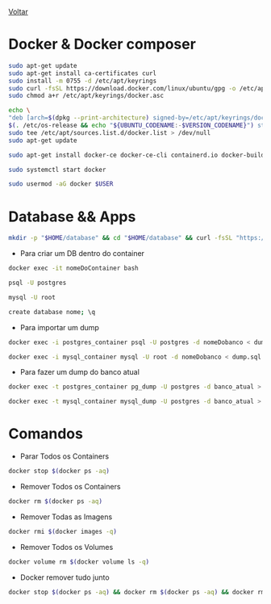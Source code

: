 [Voltar](../README.md)

# Docker & Docker composer

```bash
sudo apt-get update
sudo apt-get install ca-certificates curl
sudo install -m 0755 -d /etc/apt/keyrings
sudo curl -fsSL https://download.docker.com/linux/ubuntu/gpg -o /etc/apt/keyrings/docker.asc
sudo chmod a+r /etc/apt/keyrings/docker.asc
```

```bash
echo \
"deb [arch=$(dpkg --print-architecture) signed-by=/etc/apt/keyrings/docker.asc] https://download.docker.com/linux/ubuntu \
$(. /etc/os-release && echo "${UBUNTU_CODENAME:-$VERSION_CODENAME}") stable" | \
sudo tee /etc/apt/sources.list.d/docker.list > /dev/null
sudo apt-get update
```

```bash
sudo apt-get install docker-ce docker-ce-cli containerd.io docker-buildx-plugin docker-compose-plugin
```
```bash
sudo systemctl start docker 
```
```bash
sudo usermod -aG docker $USER
```

# Database && Apps
```bash
mkdir -p "$HOME/database" && cd "$HOME/database" && curl -fsSL "https://raw.githubusercontent.com/edsuuu/ubuntu-info/refs/heads/main/Docker/docker-compose.yml" -o "$HOME/database/docker-compose.yml" && sudo docker compose -f "$HOME/database/docker-compose.yml" up -d
```

- Para criar um DB dentro do container
```bash
docker exec -it nomeDoContainer bash
```
```bash
psql -U postgres

mysql -U root
```
```bash
create database nome; \q
```

- Para importar um dump 
```bash
docker exec -i postgres_container psql -U postgres -d nomeDobanco < dump.sql

docker exec -i mysql_container mysql -U root -d nomeDobanco < dump.sql
```
- Para fazer um dump do banco atual
```bash
docker exec -t postgres_container pg_dump -U postgres -d banco_atual > dump.sql

docker exec -t mysql_container mysql_dump -U postgres -d banco_atual > dump.sql
```

# Comandos
- Parar Todos os Containers
```bash
docker stop $(docker ps -aq)
```
- Remover Todos os Containers
```bash
docker rm $(docker ps -aq)
```
- Remover Todas as Imagens
```bash
docker rmi $(docker images -q)
```
- Remover Todos os Volumes
```bash
docker volume rm $(docker volume ls -q)
```
- Docker remover tudo junto
```bash
docker stop $(docker ps -aq) && docker rm $(docker ps -aq) && docker rmi $(docker images -q) && docker volume rm $(docker volume ls -q)
```
